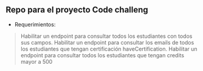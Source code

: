 ## Repo para el proyecto Code challeng

- Requerimientos:
>Habilitar un endpoint para consultar todos los estudiantes con todos sus campos.
>Habilitar un endpoint para consultar los emails de todos los estudiantes que tengan certificación haveCertification.
>Habilitar un endpoint para consultar todos los estudiantes que tengan credits mayor a 500